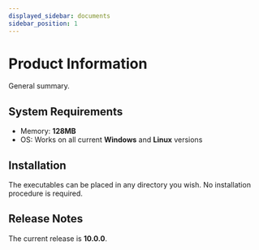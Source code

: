 ```yaml
---
displayed_sidebar: documents
sidebar_position: 1
---
```


# Product Information

General summary.

## System Requirements

* Memory: **128MB**
* OS: Works on all current **Windows** and **Linux** versions

## Installation

The executables can be placed in any directory you wish. No installation procedure is required.

## Release Notes

The current release is **10.0.0**.
